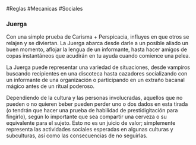 #Reglas #Mecanicas #Sociales 

### Juerga

Con una simple prueba de Carisma + Perspicacia, influyes en que otros se relajen y se diviertan. La Juerga abarca desde darle a un posible aliado un buen momento, aflojar la lengua de un informante, hasta hacer amigos de copas instantáneos que acudirán en tu ayuda cuando comience una pelea.

La Juerga puede representar una variedad de situaciones, desde vampiros buscando recipientes en una discoteca hasta cazadores socializando con un informante de una organización o participando en un extraño bacanal mágico antes de un ritual poderoso.

Dependiendo de la cultura y las personas involucradas, aquellos que no pueden o no quieren beber pueden perder uno o dos dados en esta tirada (o tendrán que hacer una prueba de habilidad de prestidigitación para fingirlo), según lo importante que sea compartir una cerveza o su equivalente para el sujeto. Esto no es un juicio de valor; simplemente representa las actividades sociales esperadas en algunas culturas y subculturas, así como las consecuencias de no seguirlas.